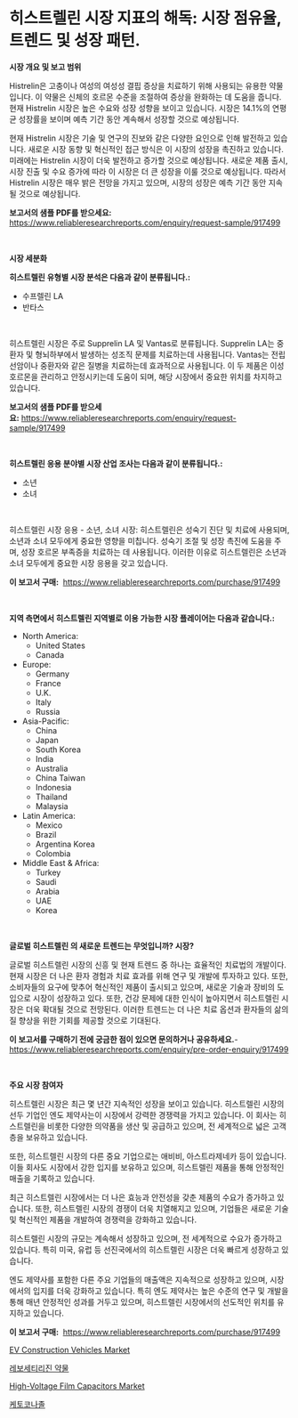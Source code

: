 <p><h1>히스트렐린 시장 지표의 해독: 시장 점유율, 트렌드 및 성장 패턴.</h1></p><p><strong>시장 개요 및 보고 범위</strong></p>
<p><p>Histrelin은 고충이나 여성의 여성성 결핍 증상을 치료하기 위해 사용되는 유용한 약물입니다. 이 약물은 신체의 호르몬 수준을 조절하여 증상을 완화하는 데 도움을 줍니다. 현재 Histrelin 시장은 높은 수요와 성장 성향을 보이고 있습니다. 시장은 14.1%의 연평균 성장률을 보이며 예측 기간 동안 계속해서 성장할 것으로 예상됩니다.</p><p>현재 Histrelin 시장은 기술 및 연구의 진보와 같은 다양한 요인으로 인해 발전하고 있습니다. 새로운 시장 동향 및 혁신적인 접근 방식은 이 시장의 성장을 촉진하고 있습니다. 미래에는 Histrelin 시장이 더욱 발전하고 증가할 것으로 예상됩니다. 새로운 제품 출시, 시장 진출 및 수요 증가에 따라 이 시장은 더 큰 성장을 이룰 것으로 예상됩니다. 따라서 Histrelin 시장은 매우 밝은 전망을 가지고 있으며, 시장의 성장은 예측 기간 동안 지속될 것으로 예상됩니다.</p></p>
<p><strong>보고서의 샘플 PDF를 받으세요:</strong> <a href="https://www.reliableresearchreports.com/enquiry/request-sample/917499">https://www.reliableresearchreports.com/enquiry/request-sample/917499</a></p>
<p>&nbsp;</p>
<p><strong>시장 세분화</strong></p>
<p><strong>히스트렐린 유형별 시장 분석은 다음과 같이 분류됩니다.:</strong></p>
<p><ul><li>수프렐린 LA</li><li>반타스</li></ul></p>
<p>&nbsp;</p>
<p><p>히스트렐린 시장은 주로 Supprelin LA 및 Vantas로 분류됩니다. Supprelin LA는 중환자 및 형뇌하부에서 발생하는 성조직 문제를 치료하는데 사용됩니다. Vantas는 전립선암이나 중환자와 같은 질병을 치료하는데 효과적으로 사용됩니다. 이 두 제품은 이성호르몬을 관리하고 안정시키는데 도움이 되며, 해당 시장에서 중요한 위치를 차지하고 있습니다.</p></p>
<p><strong>보고서의 샘플 PDF를 받으세요:</strong>&nbsp;<a href="https://www.reliableresearchreports.com/enquiry/request-sample/917499">https://www.reliableresearchreports.com/enquiry/request-sample/917499</a></p>
<p>&nbsp;</p>
<p><strong> 히스트렐린 응용 분야별 시장 산업 조사는 다음과 같이 분류됩니다.:</strong></p>
<p><ul><li>소년</li><li>소녀</li></ul></p>
<p>&nbsp;</p>
<p><p>히스트렐린 시장 응용 - 소년, 소녀 시장: 히스트렐린은 성숙기 진단 및 치료에 사용되며, 소년과 소녀 모두에게 중요한 영향을 미칩니다. 성숙기 조절 및 성장 촉진에 도움을 주며, 성장 호르몬 부족증을 치료하는 데 사용됩니다. 이러한 이유로 히스트렐린은 소년과 소녀 모두에게 중요한 시장 응용을 갖고 있습니다.</p></p>
<p><strong>이 보고서 구매:</strong>&nbsp; <a href="https://www.reliableresearchreports.com/purchase/917499">https://www.reliableresearchreports.com/purchase/917499</a></p>
<p>&nbsp;</p>
<p><strong>지역 측면에서 히스트렐린 지역별로 이용 가능한 시장 플레이어는 다음과 같습니다.:</strong></p>
<p><ul>
    <li>
        North America:
        <ul>
            <li>United States</li>
            <li>Canada</li>
        </ul>
    </li>
    <li>
        Europe:
        <ul>
            <li>Germany</li>
            <li>France</li>
            <li>U.K.</li>
            <li>Italy</li>
            <li>Russia</li>
        </ul>
    </li>
    <li>
        Asia-Pacific:
        <ul>
            <li>China</li>
            <li>Japan</li>
            <li>South Korea</li>
            <li>India</li>
            <li>Australia</li>
            <li>China Taiwan</li>
            <li>Indonesia</li>
            <li>Thailand</li>
            <li>Malaysia</li>
        </ul>
    </li>
    <li>
        Latin America:
        <ul>
            <li>Mexico</li>
            <li>Brazil</li>
            <li>Argentina Korea</li>
            <li>Colombia</li>
        </ul>
    </li>
    <li>
        Middle East & Africa:
        <ul>
            <li>Turkey</li>
            <li>Saudi</li>
            <li>Arabia</li>
            <li>UAE</li>
            <li>Korea</li>
        </ul>
    </li>
    </ul></p>
<p>&nbsp;</p>
<p><strong>글로벌 히스트렐린 의 새로운 트렌드는 무엇입니까? 시장?</strong></p>
<p><p>글로벌 히스트렐린 시장의 신흥 및 현재 트렌드 중 하나는 효율적인 치료법의 개발이다. 현재 시장은 더 나은 환자 경험과 치료 효과를 위해 연구 및 개발에 투자하고 있다. 또한, 소비자들의 요구에 맞추어 혁신적인 제품이 출시되고 있으며, 새로운 기술과 장비의 도입으로 시장이 성장하고 있다. 또한, 건강 문제에 대한 인식이 높아지면서 히스트렐린 시장은 더욱 확대될 것으로 전망된다. 이러한 트렌드는 더 나은 치료 옵션과 환자들의 삶의 질 향상을 위한 기회를 제공할 것으로 기대된다.</p></p>
<p><strong>이 보고서를 구매하기 전에 궁금한 점이 있으면 문의하거나 공유하세요.</strong>- <a href="https://www.reliableresearchreports.com/enquiry/pre-order-enquiry/917499">https://www.reliableresearchreports.com/enquiry/pre-order-enquiry/917499</a></p>
<p>&nbsp;</p>
<p><strong>주요 시장 참여자</strong></p>
<p><p>히스트렐린 시장은 최근 몇 년간 지속적인 성장을 보이고 있습니다. 히스트렐린 시장의 선두 기업인 엔도 제약사는이 시장에서 강력한 경쟁력을 가지고 있습니다. 이 회사는 히스트렐린을 비롯한 다양한 의약품을 생산 및 공급하고 있으며, 전 세계적으로 넓은 고객층을 보유하고 있습니다.</p><p>또한, 히스트렐린 시장의 다른 중요 기업으로는 애비비, 아스트라제네카 등이 있습니다. 이들 회사도 시장에서 강한 입지를 보유하고 있으며, 히스트렐린 제품을 통해 안정적인 매출을 기록하고 있습니다.</p><p>최근 히스트렐린 시장에서는 더 나은 효능과 안전성을 갖춘 제품의 수요가 증가하고 있습니다. 또한, 히스트렐린 시장의 경쟁이 더욱 치열해지고 있으며, 기업들은 새로운 기술 및 혁신적인 제품을 개발하여 경쟁력을 강화하고 있습니다.</p><p>히스트렐린 시장의 규모는 계속해서 성장하고 있으며, 전 세계적으로 수요가 증가하고 있습니다. 특히 미국, 유럽 등 선진국에서의 히스트렐린 시장은 더욱 빠르게 성장하고 있습니다.</p><p>엔도 제약사를 포함한 다른 주요 기업들의 매출액은 지속적으로 성장하고 있으며, 시장에서의 입지를 더욱 강화하고 있습니다. 특히 엔도 제약사는 높은 수준의 연구 및 개발을 통해 매년 안정적인 성과를 거두고 있으며, 히스트렐린 시장에서의 선도적인 위치를 유지하고 있습니다.</p></p>
<p><strong>이 보고서 구매:</strong>&nbsp;&nbsp;<a href="https://www.reliableresearchreports.com/purchase/917499">https://www.reliableresearchreports.com/purchase/917499</a></p>
<p><p><a href="https://issuu.com/reportprime-2/docs/ev-construction-vehicles-market-size-2030.pptx">EV Construction Vehicles Market</a></p><p><a href="https://github.com/vsr06p4p49/Market-Research-Report-List-1/blob/main/4190003183395.md">레보세티리진 약물</a></p><p><a href="https://issuu.com/reportprime-2/docs/high-voltage-film-capacitors-market-size-2030.pptx">High-Voltage Film Capacitors Market</a></p><p><a href="https://github.com/oajzkywllm460/Market-Research-Report-List-1/blob/main/4913084183394.md">케토코나졸</a></p></p>
